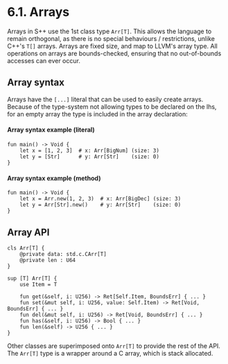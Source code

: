 # 6.1. Arrays
Arrays in S++ use the 1st class type `Arr[T]`. This allows the language to remain orthogonal, as there is no special 
behaviours / restrictions, unlike C++'s `T[]` arrays. Arrays are fixed size, and map to LLVM's array type. All 
operations on arrays are bounds-checked, ensuring that no out-of-bounds accesses can ever occur.

## Array syntax
Arrays have the `[...]` literal that can be used to easily create arrays. Because of the type-system not allowing 
types to be declared on the lhs, for an empty array the type is included in the array declaration:

#### Array syntax example (literal)
```s++
fun main() -> Void {
    let x = [1, 2, 3]  # x: Arr[BigNum] (size: 3)
    let y = [Str]      # y: Arr[Str]    (size: 0)
}
```

#### Array syntax example (method)
```s++
fun main() -> Void {
    let x = Arr.new(1, 2, 3)  # x: Arr[BigDec] (size: 3)
    let y = Arr[Str].new()    # y: Arr[Str]    (size: 0)
}
```

## Array API
```s++
cls Arr[T] {
    @private data: std.c.CArr[T]
    @private len : U64
}

sup [T] Arr[T] {
    use Item = T
    
    fun get(&self, i: U256) -> Ret[Self.Item, BoundsErr] { ... }
    fun set(&mut self, i: U256, value: Self.Item) -> Ret[Void, BoundsErr] { ... }
    fun del(&mut self, i: U256) -> Ret[Void, BoundsErr] { ... }
    fun has(&self, i: U256) -> Bool { ... }
    fun len(&self) -> U256 { ... }
}
```

Other classes are superimposed onto `Arr[T]` to provide the rest of the API. The `Arr[T]` type is a wrapper around a
C array, which is stack allocated.

